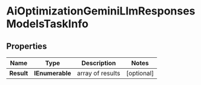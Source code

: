 # AiOptimizationGeminiLlmResponsesModelsTaskInfo


## Properties

| Name | Type | Description | Notes |
|------------ | ------------- | ------------- | -------------|
**Result** | **IEnumerable<AiOptimizationGeminiLlmResponsesModelsResultInfo>** | array of results |[optional]|